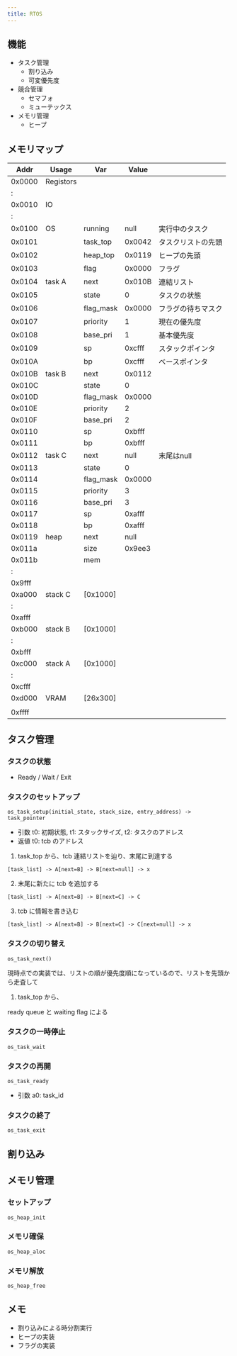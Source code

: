 ```yaml
---
title: RTOS
---
```


## 機能

- タスク管理
  - 割り込み
  - 可変優先度
- 競合管理
  - セマフォ
  - ミューテックス
- メモリ管理
  - ヒープ

## メモリマップ

| Addr   | Usage     | Var       | Value  |                    |
| ------ | --------- | --------- | ------ | ------------------ |
| 0x0000 | Registors |           |        |                    |
| :      |           |           |        |                    |
| 0x0010 | IO        |           |        |                    |
| :      |           |           |        |                    |
| 0x0100 | OS        | running   | null   | 実行中のタスク     |
| 0x0101 |           | task_top  | 0x0042 | タスクリストの先頭 |
| 0x0102 |           | heap_top  | 0x0119 | ヒープの先頭       |
| 0x0103 |           | flag      | 0x0000 | フラグ             |
| 0x0104 | task A    | next      | 0x010B | 連結リスト         |
| 0x0105 |           | state     | 0      | タスクの状態       |
| 0x0106 |           | flag_mask | 0x0000 | フラグの待ちマスク |
| 0x0107 |           | priority  | 1      | 現在の優先度       |
| 0x0108 |           | base_pri  | 1      | 基本優先度         |
| 0x0109 |           | sp        | 0xcfff | スタックポインタ   |
| 0x010A |           | bp        | 0xcfff | ベースポインタ     |
| 0x010B | task B    | next      | 0x0112 |                    |
| 0x010C |           | state     | 0      |                    |
| 0x010D |           | flag_mask | 0x0000 |                    |
| 0x010E |           | priority  | 2      |                    |
| 0x010F |           | base_pri  | 2      |                    |
| 0x0110 |           | sp        | 0xbfff |                    |
| 0x0111 |           | bp        | 0xbfff |                    |
| 0x0112 | task C    | next      | null   | 末尾はnull         |
| 0x0113 |           | state     | 0      |                    |
| 0x0114 |           | flag_mask | 0x0000 |                    |
| 0x0115 |           | priority  | 3      |                    |
| 0x0116 |           | base_pri  | 3      |                    |
| 0x0117 |           | sp        | 0xafff |                    |
| 0x0118 |           | bp        | 0xafff |                    |
| 0x0119 | heap      | next      | null   |                    |
| 0x011a |           | size      | 0x9ee3 |                    |
| 0x011b |           | mem       |        |                    |
| :      |           |           |        |                    |
| 0x9fff |           |           |        |                    |
| 0xa000 | stack C   | [0x1000]  |        |                    |
| :      |           |           |        |                    |
| 0xafff |           |           |        |                    |
| 0xb000 | stack B   | [0x1000]  |        |                    |
| :      |           |           |        |                    |
| 0xbfff |           |           |        |                    |
| 0xc000 | stack A   | [0x1000]  |        |                    |
| :      |           |           |        |                    |
| 0xcfff |           |           |        |                    |
| 0xd000 | VRAM      | [26x300]  |        |                    |
|        |           |           |        |                    |
| 0xffff |           |           |        |                    |

## タスク管理

### タスクの状態

- Ready / Wait / Exit

### タスクのセットアップ

`os_task_setup(initial_state, stack_size, entry_address) -> task_pointer`

- 引数 t0: 初期状態, t1: スタックサイズ, t2: タスクのアドレス
- 返値 t0: tcb のアドレス

1. task_top から、tcb 連結リストを辿り、末尾に到達する

```
[task_list] -> A[next=B] -> B[next=null] -> x
```

2. 末尾に新たに tcb を追加する

```
[task_list] -> A[next=B] -> B[next=C] -> C
```

3. tcb に情報を書き込む

```
[task_list] -> A[next=B] -> B[next=C] -> C[next=null] -> x
```

### タスクの切り替え

`os_task_next()`

現時点での実装では、リストの順が優先度順になっているので、リストを先頭から走査して

1. task_top から、

ready queue と waiting flag による

### タスクの一時停止

`os_task_wait`

### タスクの再開

`os_task_ready`

- 引数 a0: task_id

### タスクの終了

`os_task_exit`

## 割り込み

## メモリ管理

### セットアップ

`os_heap_init`

### メモリ確保

`os_heap_aloc`

### メモリ解放

`os_heap_free`

## メモ

- 割り込みによる時分割実行
- ヒープの実装
- フラグの実装


